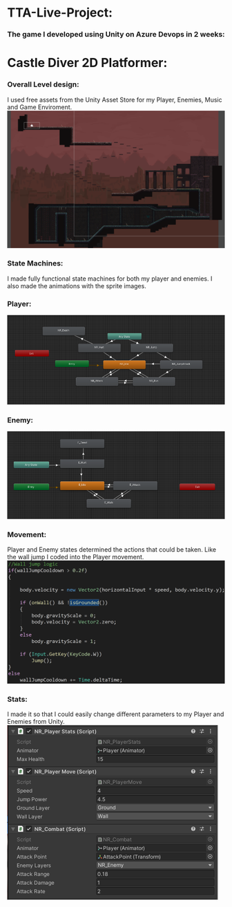 # TTA-Live-Project:
### The game I developed using Unity on Azure Devops in 2 weeks:
# Castle Diver 2D Platformer:
### Overall Level design:
I used free assets from the Unity Asset Store for my Player, Enemies, Music and Game Enviroment.
![GameLevel](https://github.com/NathanielRus/TTA-Live-Project/blob/main/Live%20Project/Game%20level.PNG)
### State Machines:
I made fully functional state machines for both my player and enemies. I also made the animations with the sprite images.
### Player:
![PlayerState](https://github.com/NathanielRus/TTA-Live-Project/blob/main/Live%20Project/state%20machine.PNG)
### Enemy:
![EnemyState](https://github.com/NathanielRus/TTA-Live-Project/blob/main/Live%20Project/Enemy%20State%20Machine.PNG)
### Movement:
Player and Enemy states determined the actions that could be taken. Like the wall jump I coded into the Player movement.
![WallJump](https://github.com/NathanielRus/TTA-Live-Project/blob/main/Live%20Project/WallJump.PNG)
### Stats:
I made it so that I could easily change different parameters to my Player and Enemies from Unity.
![PlayerStats](https://github.com/NathanielRus/TTA-Live-Project/blob/main/Live%20Project/PlayerStats.PNG)
